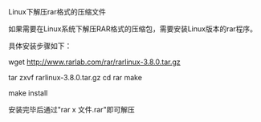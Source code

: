 Linux下解压rar格式的压缩文件

如果需要在Linux系统下解压RAR格式的压缩包，需要安装Linux版本的rar程序。

具体安装步骤如下：

wget http://www.rarlab.com/rar/rarlinux-3.8.0.tar.gz

tar zxvf rarlinux-3.8.0.tar.gz cd rar make

make install

安装完毕后通过"rar x 文件.rar"即可解压
